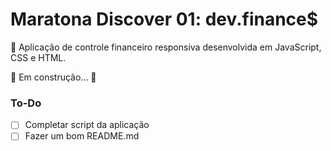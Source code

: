 # Maratona Discover 01: dev.finance$
🚀 Aplicação de controle financeiro responsiva desenvolvida em JavaScript, CSS e HTML.

🚧 Em construção... 🚧

### To-Do
- [ ] Completar script da aplicação
- [ ] Fazer um bom README.md
